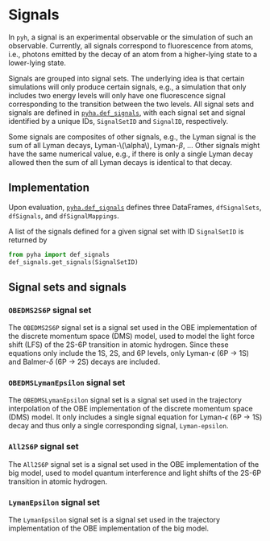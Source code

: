 # Signals

In `pyh`, a signal is an experimental observable or the simulation of such an observable. Currently, all signals correspond to fluorescence from atoms, i.e., photons emitted by the decay of an atom from a higher-lying state to a lower-lying state.

Signals are grouped into signal sets. The underlying idea is that certain simulations will only produce certain signals, e.g., a simulation that only includes two energy levels will only have one fluorescence signal corresponding to the transition between the two levels. All signal sets and signals are defined in [`pyha.def_signals`](https://gitlab.mpcdf.mpg.de/lmaisen/pyha/-/blob/master/def_signals.py), with each signal set and signal identified by a unique IDs, `SignalSetID` and `SignalID`, respectively.

Some signals are composites of other signals, e.g., the Lyman signal is the sum of all Lyman decays, Lyman-\\(\alpha\\), Lyman-$\beta$, ... Other signals might have the same numerical value, e.g., if there is only a single Lyman decay allowed then the sum of all Lyman decays is identical to that decay.

## Implementation

Upon evaluation, [`pyha.def_signals`](https://gitlab.mpcdf.mpg.de/lmaisen/pyha/-/blob/master/def_signals.py) defines three DataFrames, `dfSignalSets`, `dfSignals`, and `dfSignalMappings`.

A list of the signals defined for a given signal set with ID `SignalSetID` is returned by

```Python
from pyha import def_signals
def_signals.get_signals(SignalSetID)
```

## Signal sets and signals

### `OBEDMS2S6P` signal set

The `OBEDMS2S6P` signal set is a signal set used in the OBE implementation of the discrete momentum space (DMS) model, used to model the light force shift (LFS) of the 2S-6P transition in atomic hydrogen. Since these equations only include the 1S, 2S, and 6P levels, only Lyman-$\epsilon$ (6P $\rightarrow$ 1S) and Balmer-$\delta$ (6P $\rightarrow$ 2S) decays are included.

### `OBEDMSLymanEpsilon` signal set

The `OBEDMSLymanEpsilon` signal set is a signal set used in the trajectory interpolation of the OBE implementation of the discrete momentum space (DMS) model. It only includes a single signal equation for Lyman-$\epsilon$ (6P $\rightarrow$ 1S) decay and thus only a single corresponding signal, `Lyman-epsilon`.

### `All2S6P` signal set

The `All2S6P` signal set is a signal set used in the OBE implementation of the big model, used to model quantum interference and light shifts of the 2S-6P transition in atomic hydrogen.

### `LymanEpsilon` signal set

The `LymanEpsilon` signal set is a signal set used in the trajectory implementation of the OBE implementation of the big model.
